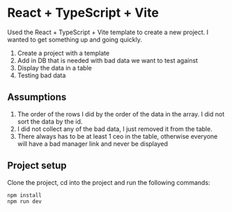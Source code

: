 # React + TypeScript + Vite


Used the React + TypeScript + Vite template to create a new project.
I wanted to get something up and going quickly.
1. Create a project with a template
2. Add in DB that is needed with bad data we want to test against
3. Display the data in a table
4. Testing bad data


## Assumptions
1. The order of the rows I did by the order of the data in the array. I did not sort the data by the id.
2. I did not collect any of the bad data, I just removed it from the table.
3. There always has to be at least 1 ceo in the table, otherwise everyone will have a bad manager link and never be displayed


## Project setup
Clone the project, cd into the project and run the following commands:

```bash
npm install
npm run dev
```